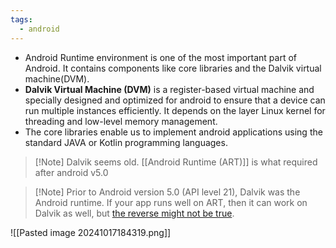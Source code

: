 ```yaml
---
tags:
  - android
---
```


- Android Runtime environment is one of the most important part of Android. It contains components like core libraries and the Dalvik virtual machine(DVM).
- **Dalvik Virtual Machine (DVM)** is a register-based virtual machine and specially designed and optimized for android to ensure that a device can run multiple instances efficiently. It depends on the layer Linux kernel for threading and low-level memory management.
- The core libraries enable us to implement android applications using the standard JAVA or Kotlin programming languages.

> [!Note] Dalvik seems old. [[Android Runtime (ART)]] is what required after android v5.0 

> [!Note] Prior to Android version 5.0 (API level 21), Dalvik was the Android runtime. If your app runs well on ART, then it can work on Dalvik as well, but [the reverse might not be true](https://developer.android.com/guide/practices/verifying-apps-art).


![[Pasted image 20241017184319.png]]